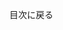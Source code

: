 <!-- This file contains localizable strings used in generating the custom PDF. Do not use as an include file in any web content. -->
<!-- strings for PDF page footer -->

目次に戻る

